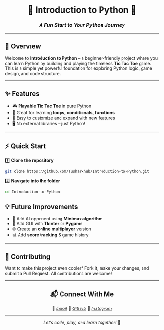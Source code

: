 
<div align="center">

# 🐍 Introduction to Python 🎯  
### *A Fun Start to Your Python Journey*  

</div>

---

## 📜 Overview
Welcome to **Introduction to Python** – a beginner-friendly project where you can learn Python by building and playing the timeless **Tic Tac Toe** game.  
This is a simple yet powerful foundation for exploring Python logic, game design, and code structure.

---

## ✨ Features
- 🎮 **Playable Tic Tac Toe** in pure Python  
- 🧠 Great for learning **loops, conditionals, functions**  
- 🚀 Easy to customize and expand with new features  
- 🖥 No external libraries – just Python!
---

## ⚡ Quick Start

1️⃣ **Clone the repository**  
```bash
git clone https://github.com/Tusharxhub/Introduction-to-Python.git
````

2️⃣ **Navigate into the folder**

```bash
cd Introduction-to-Python
```


## 💡 Future Improvements

* 🤖 Add AI opponent using **Minimax algorithm**
* 🎨 Add GUI with **Tkinter** or **Pygame**
* 🌐 Create an **online multiplayer** version
* 📊 Add **score tracking** & game history

---

## 🤝 Contributing

Want to make this project even cooler?
Fork it, make your changes, and submit a Pull Request. All contributions are welcome!

---

<div align="center">

## 📬 Connect With Me

📧 [*Email*](mailto:t.k.d.dey2033929837@gmail.com)
🔗 [*GitHub*](https://github.com/Tusharxhub)
📸 [*Instagram*](https://www.instagram.com/tushardevx01/)

---

*Let’s code, play, and learn together!* 🚀

